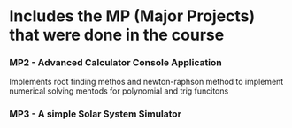 # Includes the MP (Major Projects) that were done in the course

### MP2 - Advanced Calculator Console Application
Implements root finding methos and newton-raphson method to implement numerical solving mehtods for polynomial and trig funcitons

### MP3 - A simple Solar System Simulator

